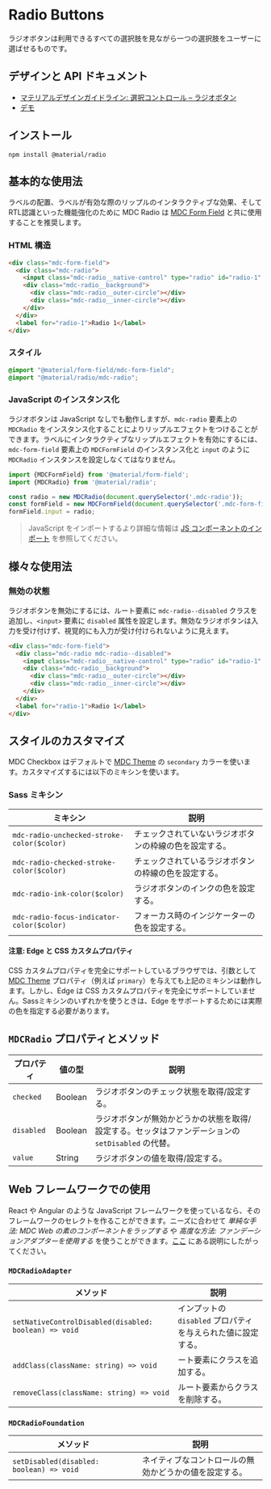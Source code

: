 <!--docs:
title: "Radio Buttons"
layout: detail
section: components
iconId: radio_button
path: /catalog/input-controls/radio-buttons/
-->

# Radio Buttons

<!--<div class="article__asset">
  <a class="article__asset-link"
     href="https://material-components.github.io/material-components-web-catalog/#/component/radio">
    <img src="{{ site.rootpath }}/images/mdc_web_screenshots/radios.png" width="60" alt="Radio buttons screenshot">
  </a>
</div>-->

ラジオボタンは利用できるすべての選択肢を見ながら一つの選択肢をユーザーに選ばせるものです。

## デザインと API ドキュメント

<ul class="icon-list">
  <li class="icon-list-item icon-list-item--spec">
    <a href="https://material.io/go/design-radio-buttons">マテリアルデザインガイドライン: 選択コントロール – ラジオボタン</a>
  </li>
  <li class="icon-list-item icon-list-item--link">
    <a href="https://material-components.github.io/material-components-web-catalog/#/component/radio">デモ</a>
  </li>
</ul>

## インストール

```
npm install @material/radio
```

## 基本的な使用法

ラベルの配置、ラベルが有効な際のリップルのインタラクティブな効果、そしてRTL認識といった機能強化のために MDC Radio は [MDC Form Field](../mdc-form-field) と共に使用することを推奨します。

### HTML 構造

```html
<div class="mdc-form-field">
  <div class="mdc-radio">
    <input class="mdc-radio__native-control" type="radio" id="radio-1" name="radios" checked>
    <div class="mdc-radio__background">
      <div class="mdc-radio__outer-circle"></div>
      <div class="mdc-radio__inner-circle"></div>
    </div>
  </div>
  <label for="radio-1">Radio 1</label>
</div>
```

### スタイル

```scss
@import "@material/form-field/mdc-form-field";
@import "@material/radio/mdc-radio";
```

### JavaScript のインスタンス化

ラジオボタンは JavaScript なしでも動作しますが、`mdc-radio` 要素上の `MDCRadio` をインスタンス化することによりリップルエフェクトをつけることができます。ラベルにインタラクティブなリップルエフェクトを有効にするには、`mdc-form-field` 要素上の `MDCFormField` のインスタンス化と `input` のように  `MDCRadio` インスタンスを設定しなくてはなりません。

```js
import {MDCFormField} from '@material/form-field';
import {MDCRadio} from '@material/radio';

const radio = new MDCRadio(document.querySelector('.mdc-radio'));
const formField = new MDCFormField(document.querySelector('.mdc-form-field'));
formField.input = radio;
```

> JavaScript をインポートするより詳細な情報は [JS コンポーネントのインポート](../../docs/importing-js.md) を参照してください。

## 様々な使用法

### 無効の状態 

ラジオボタンを無効にするには、ルート要素に `mdc-radio--disabled` クラスを追加し、`<input>` 要素に `disabled` 属性を設定します。無効なラジオボタンは入力を受け付けず、視覚的にも入力が受け付けられないように見えます。

```html
<div class="mdc-form-field">
  <div class="mdc-radio mdc-radio--disabled">
    <input class="mdc-radio__native-control" type="radio" id="radio-1" name="radios" disabled>
    <div class="mdc-radio__background">
      <div class="mdc-radio__outer-circle"></div>
      <div class="mdc-radio__inner-circle"></div>
    </div>
  </div>
  <label for="radio-1">Radio 1</label>
</div>
```

## スタイルのカスタマイズ

MDC Checkbox はデフォルトで [MDC Theme](../mdc-theme) の `secondary` カラーを使います。カスタマイズするには以下のミキシンを使います。

### Sass ミキシン

ミキシン | 説明
--- | ---
`mdc-radio-unchecked-stroke-color($color)` | チェックされていないラジオボタンの枠線の色を設定する。
`mdc-radio-checked-stroke-color($color)` | チェックされているラジオボタンの枠線の色を設定する。
`mdc-radio-ink-color($color)` | ラジオボタンのインクの色を設定する。
`mdc-radio-focus-indicator-color($color)` | フォーカス時のインジケーターの色を設定する。

#### 注意: Edge と CSS カスタムプロパティ

CSS カスタムプロパティを完全にサポートしているブラウザでは、引数として [MDC Theme](../mdc-theme) プロパティ（例えば `primary`）を与えても上記のミキシンは動作します。しかし、Edge は CSS カスタムプロパティを完全にサポートしていません。Sassミキシンのいずれかを使うときは、Edge をサポートするためには実際の色を指定する必要があります。

## `MDCRadio` プロパティとメソッド

プロパティ | 値の型 | 説明
--- | --- | ---
`checked` | Boolean | ラジオボタンのチェック状態を取得/設定する。
`disabled` | Boolean | ラジオボタンが無効かどうかの状態を取得/設定する。セッタはファンデーションの `setDisabled` の代替。
`value` | String | ラジオボタンの値を取得/設定する。

## Web フレームワークでの使用

React や Angular のような JavaScript フレームワークを使っているなら、そのフレームワークのセレクトを作ることができます。ニーズに合わせて <em>単純な手法: MDC Web の素のコンポーネントをラップする</em> や <em>高度な方法: ファンデーションアダプターを使用する</em> を使うことができます。[ここ](../../docs/integrating-into-frameworks.md) にある説明にしたがってください。

### `MDCRadioAdapter`

メソッド | 説明
--- | ---
`setNativeControlDisabled(disabled: boolean) => void` | インプットの `disabled` プロパティを与えられた値に設定する。
`addClass(className: string) => void` | ート要素にクラスを追加する。
`removeClass(className: string) => void` | ルート要素からクラスを削除する。

### `MDCRadioFoundation`

メソッド | 説明
--- | ---
`setDisabled(disabled: boolean) => void` | ネイティブなコントロールの無効かどうかの値を設定する。

